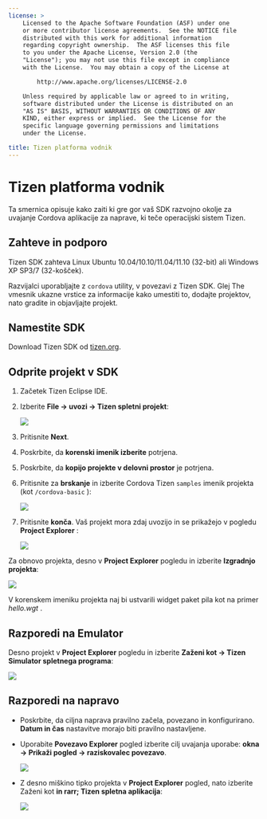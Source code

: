 ```yaml
---
license: >
    Licensed to the Apache Software Foundation (ASF) under one
    or more contributor license agreements.  See the NOTICE file
    distributed with this work for additional information
    regarding copyright ownership.  The ASF licenses this file
    to you under the Apache License, Version 2.0 (the
    "License"); you may not use this file except in compliance
    with the License.  You may obtain a copy of the License at

        http://www.apache.org/licenses/LICENSE-2.0

    Unless required by applicable law or agreed to in writing,
    software distributed under the License is distributed on an
    "AS IS" BASIS, WITHOUT WARRANTIES OR CONDITIONS OF ANY
    KIND, either express or implied.  See the License for the
    specific language governing permissions and limitations
    under the License.

title: Tizen platforma vodnik
---
```


# Tizen platforma vodnik

Ta smernica opisuje kako zaiti ki gre gor vaš SDK razvojno okolje za uvajanje Cordova aplikacije za naprave, ki teče operacijski sistem Tizen.

## Zahteve in podporo

Tizen SDK zahteva Linux Ubuntu 10.04/10.10/11.04/11.10 (32-bit) ali Windows XP SP3/7 (32-košček).

Razvijalci uporabljajte z `cordova` utility, v povezavi z Tizen SDK. Glej The vmesnik ukazne vrstice za informacije kako umestiti to, dodajte projektov, nato gradite in objavljajte projekt.

## Namestite SDK

Download Tizen SDK od [tizen.org][1].

 [1]: https://developer.tizen.org/sdk

<!--

- (optional) Install Tizen Cordova template projects: copy the
  `/templates` directory content into the Tizen Eclipse IDE web
  templates directory (e.g:
  `/home/my_username/tizen-sdk/IDE/Templates/web`).

- __Method #2: Use Tizen Eclipse IDE Cordova Tizen project templates__
    - Launch Tizen Eclipse IDE
    - Select  __File &rarr; New &rarr; Tizen Web Project__
    - Select __User Template__ and __User defined__ items
    - Select one of the Tizen Cordova template (e.g: __CordovaBasicTemplate__)
    - Fill the __Project name__ and its target __Location__

    ![](img/guide/platforms/tizen/project_template.png)

    - Click __Finish__

    ![](img/guide/platforms/tizen/project_explorer.png)

    - Your project should now appear in the __Project Explorer__ view

-->

## Odprite projekt v SDK

1.  Začetek Tizen Eclipse IDE.

2.  Izberite **File → uvozi → Tizen spletni projekt**:
    
    ![][2]

3.  Pritisnite **Next**.

4.  Poskrbite, da **korenski imenik izberite** potrjena.

5.  Poskrbite, da **kopijo projekte v delovni prostor** je potrjena.

6.  Pritisnite za **brskanje** in izberite Cordova Tizen `samples` imenik projekta (kot `/cordova-basic` ):
    
    ![][3]

7.  Pritisnite **konča**. Vaš projekt mora zdaj uvozijo in se prikažejo v pogledu **Project Explorer** :
    
    ![][4]

 [2]: img/guide/platforms/tizen/import_project.png
 [3]: img/guide/platforms/tizen/import_widget.png
 [4]: img/guide/platforms/tizen/project_explorer.png

Za obnovo projekta, desno v **Project Explorer** pogledu in izberite **Izgradnjo projekta**:

![][5]

 [5]: img/guide/platforms/tizen/build_project.png

V korenskem imeniku projekta naj bi ustvarili widget paket pila kot na primer *hello.wgt* .

## Razporedi na Emulator

Desno projekt v **Project Explorer** pogledu in izberite **Zaženi kot → Tizen Simulator spletnega programa**:

![][6]

 [6]: img/guide/platforms/tizen/runas_web_sim_app.png

## Razporedi na napravo

*   Poskrbite, da ciljna naprava pravilno začela, povezano in konfigurirano. **Datum in čas** nastavitve morajo biti pravilno nastavljene.

*   Uporabite **Povezavo Explorer** pogled izberite cilj uvajanja uporabe: **okna → Prikaži pogled → raziskovalec povezavo**.
    
    ![][7]

*   Z desno miškino tipko projekta v **Project Explorer** pogled, nato izberite Zaženi kot **in rarr; Tizen spletna aplikacija**:
    
    ![][8]

 [7]: img/guide/platforms/tizen/connection_explorer.png
 [8]: img/guide/platforms/tizen/runas_web_app.png